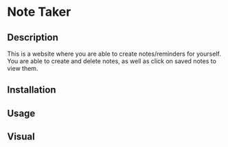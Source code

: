 # Note Taker

## Description 

This is a website where you are able to create notes/reminders for yourself. You are able to create and delete notes, as well as click on saved notes to view them. 

## Installation




## Usage 


## Visual
